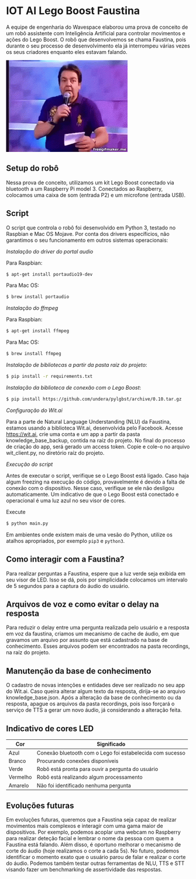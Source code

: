 # IOT AI Lego Boost Faustina

A equipe de engenharia do Wavespace elaborou uma prova de conceito de um robô assistente com Inteligência Artificial para controlar movimentos e ações do Lego Boost.
O robô que desenvolvemos se chama Faustina, pois durante o seu processo de desenvolvimento ela já interrompeu várias vezes os seus criadores enquanto eles estavam falando.

![](faustao.gif)

## Setup do robô

Nessa prova de conceito, utilizamos um kit Lego Boost conectado via bluetooth a um Raspberry Pi model 3.
Conectados ao Raspberry, colocamos uma caixa de som (entrada P2) e um microfone (entrada USB).

## Script

O script que controla o robô foi desenvolvido em Python 3, testado no Raspbian e Mac OS Mojave. Por conta dos drivers específicios, não garantimos o seu funcionamento em outros sistemas operacionais:

_Instalação do driver do portal audio_

Para Raspbian:

```sh
$ apt-get install portaudio19-dev
```

Para Mac OS:

```sh
$ brew install portaudio
```

_Instalação do ffmpeg_

Para Raspbian:

```sh
$ apt-get install ffmpeg
```

Para Mac OS:

```sh
$ brew install ffmpeg
```

_Instalação de bibliotecas a partir da pasta raiz do projeto_:

```sh
$ pip install -r requirements.txt
```

_Instalação da biblioteca de conexão com o Lego Boost_:

```sh
$ pip install https://github.com/undera/pylgbst/archive/0.10.tar.gz
```

_Configuração do Wit.ai_

Para a parte de Natural Language Understanding (NLU) da Faustina, estamos usando a biblioteca Wit.ai, desenvolvida pelo Facebook.
Acesse https://wit.ai, crie uma conta e um app a partir da pasta knowledge_base_backup, contida na raíz do projeto.
No final do processo de criação do app, será gerado um access token. Copie e cole-o no arquivo wit_client.py, no diretório raíz do projeto.

_Execução do script_

Antes de executar o script, verifique se o Lego Boost está ligado. Caso haja algum freezing na execução do código, provavelmente é devido a falta de conexão com o dispositivo. Nesse caso, verifique se ele não desligou automaticamente. Um indicativo de que o Lego Boost está conectado e operacional é uma luz azul no seu visor de cores.

Execute

```sh
$ python main.py
```

Em ambientes onde existem mais de uma vesão do Python, utilize os atalhos apropriados, por exemplo `pip3` e `python3`.


## Como interagir com a Faustina?

Para realizar perguntas a Faustina, espere que a luz verde seja exibida em seu visor de LED. Isso se dá, pois por simplicidade colocamos um intervalo de 5 segundos para a captura do áudio do usuário.


## Arquivos de voz e como evitar o delay na resposta

Para reduzir o delay entre uma pergunta realizada pelo usuário e a resposta em voz da faustina, criamos um mecanismo de cache de áudio, em que gravamos um arquivo por assunto que está cadastrado na base de conhecimento. Esses arquivos podem ser encontrados na pasta recordings, na raíz do projeto.

## Manutenção da base de conhecimento

O cadastro de novas intenções e entidades deve ser realizado no seu app do Wit.ai. Caso queira alterar algum texto da resposta, dirija-se ao arquivo knowledge_base.json.
Após a alteração da base de conhecimento ou da resposta, apague os arquivos da pasta recordings, pois isso forçará o serviço de TTS a gerar um novo áudio, já considerando a alteração feita.


## Indicativo de cores LED

| Cor  | Significado |
| ------------- | ------------- |
| Azul  | Conexão bluetooth com o Lego foi estabelecida com sucesso  |
| Branco  | Procurando conexões disponíveis  |
| Verde  | Robô está pronta para ouvir a pergunta do usuário  |
| Vermelho  | Robô está realizando algum processamento  |
| Amarelo  | Não foi identificado nenhuma pergunta  |


## Evoluções futuras

Em evoluções futuras, queremos que a Faustina seja capaz de realizar movimentos mais complexos e interagir com uma gama maior de dispositivos. Por exemplo, podemos acoplar uma webcam no Raspberry para realizar deteção facial e lembrar o nome da pessoa com quem a Faustina está falando.
Além disso, é oportuno melhorar o mecanismo de corte do áudio (hoje realizamos o corte a cada 5s). No futuro, podemos identificar o momento exato que o usuário parou de falar e realizar o corte do áudio. Podemos também testar outras ferramentas de NLU, TTS e STT visando fazer um benchmarking de assertividade das respostas.

